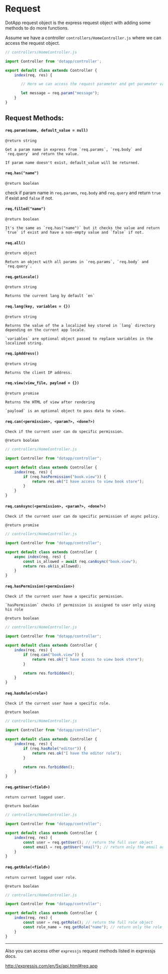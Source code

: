 # Request

DotApp request object is the express request object with adding some methods to do more functions.

Assume we have a controller `controllers/HomeController.js` where we can access the request object.

``` javascript
// controllers/HomeController.js

import Controller from 'dotapp/controller';

export default class extends Controller {
    index(req, res) {

       // Here we can access the request parameter and get parameter value from url

       let message = req.param("message");
    }
}
```

## Request Methods:

#### `req.param(name, default_value = null)`

    @return string

    Get a param name in express from `req.params`, `req.body` and `req.query` and return the value.

    If param name doesn't exist, default_value will be returned.

#### `req.has("name")`

    @return boolean

   check if param name in `req.params`, `req.body` and `req.query` and return `true` if exist and `false` if not.

#### `req.filled("name")`

    @return boolean

    It's the same as `req.has("name")` but it checks the value and return `true` if exist and have a non-empty value and `false` if not.

#### `req.all()`

    @return object

    Return an object with all params in `req.params`, `req.body` and `req.query`.

#### `req.getLocale()`

    @return string

    Returns the current lang by default `en`
    
#### `req.lang(key, variables = {})`

    @return string

    Returns the value of the a localized key stored in `lang` directory depending on the current app locale.

    `variables` are optional object passed to replace variables in the localized string.

#### `req.ipAddress()`

    @return string

    Returns the client IP address.


#### `req.view(view_file, payload = {})`

    @return promise

    Returns the HTML of view after rendering

    `payload` is an optional object to pass data to views.

#### `req.can(<permission>, <param?>, <done?>)`

    Check if the current user can do specific permission.

    @return boolean

```javascript
// controllers/HomeController.js

import Controller from "dotapp/controller";

export default class extends Controller {
    index(req, res) {
        if (req.hasPermission("book.view")) {
            return res.ok("I have access to view book store");
        }
    }
}
```

#### `req.canAsync(<permission>, <param?>, <done?>)`

    Check if the current user can do specific permission of async policy.

    @return promise

```javascript
// controllers/HomeController.js

import Controller from "dotapp/controller";

export default class extends Controller {
    async index(req, res) {
        const is_allowed = await req.canAsync("book.view");
        return res.ok(is_allowed);
    }
}
```

#### `req.hasPermission(<permission>)`

    Check if the current user have a specific permission.

    `hasPermission` checks if permission is assigned to user only using his role

    @return boolean

```javascript
// controllers/HomeController.js

import Controller from "dotapp/controller";

export default class extends Controller {
    index(req, res) {
        if (req.can("book.view")) {
            return res.ok("I have access to view book store");
        }

        return res.forbidden();
    }
}
```

#### `req.hasRole(<role>)`

    Check if the current user have a specific role.

    @return boolean

```javascript
// controllers/HomeController.js

import Controller from "dotapp/controller";

export default class extends Controller {
    index(req, res) {
        if (req.hasRole("editor")) {
            return res.ok("I have the editor role");
        }

        return res.forbidden();
    }
}
```

#### `req.getUser(<field>)`

    return current logged user.

    @return boolean

```javascript
// controllers/HomeController.js

import Controller from "dotapp/controller";

export default class extends Controller {
    index(req, res) {
        const user = req.getUser(); // return the full user object
        const email = req.getUser("email"); // return only the email address
    }
}
```

#### `req.getRole(<field>)`

    return current logged user role.

    @return boolean

``` javascript
// controllers/HomeController.js

import Controller from "dotapp/controller";

export default class extends Controller {
    index(req, res) {
        const user = req.getRole(); // return the full role object
        const role_name = req.getRole("name"); // return only the role_name
    }
}
```


---

Also you can access other `expressjs` request methods listed in expressjs docs.

http://expressjs.com/en/5x/api.html#req.app
